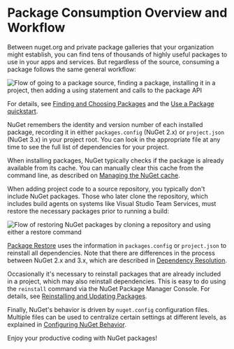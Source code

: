 # Package Consumption Overview and Workflow

Between nuget.org and private package galleries that your organization might establish, you can find tens of thousands of highly useful packages to use in your apps and services. But regardless of the source, consuming a package follows the same general workflow:

![Flow of going to a package source, finding a package, installing it in a project, then adding a using statement and calls to the package API](/images/Consume/Overview-01-GeneralFlow.png)

For details, see [Finding and Choosing Packages](/ndocs/consume-packages/finding-and-choosing-packages) and the [Use a Package quickstart](/ndocs/quickstart/use-a-package).

NuGet remembers the identity and version number of each installed package, recording it in either `packages.config` (NuGet 2.x) or `project.json` (NuGet 3.x) in your project root. You can look in the appropriate file at any time to see the full list of  dependencies for your project. 

When installing packages, NuGet typically checks if the package is already available from its cache. You can manually clear this cache from the command line, as described on [Managing the NuGet cache](/ndocs/consume-packages/managing-the-nuget-cache).

When adding project code to a source repository, you typically don't include NuGet packages. Those who later clone the repository, which includes build agents on systems like Visual Studio Team Services, must restore the necessary packages prior to running a build:

![Flow of restoring NuGet packages by cloning a repository and using either a restore command](/images/Consume/Overview-02-RestoreFlow.png)

[Package Restore](/ndocs/consume-packages/package-restore) uses the information in `packages.config` or `project.json` to reinstall all dependencies. Note that there are differences in the process between NuGet 2.x and 3.x, which are described in [Dependency Resolution](/ndocs/consume-packages/dependency-resolution). 

Occasionally it's necessary to reinstall packages that are already included in a project, which may also reinstall dependencies. This is easy to do using the `reinstall` command via the NuGet Package Manager Console. For details, see [Reinstalling and Updating Packages](/ndocs/consume-packages/reinstalling-and-updating-packages).

Finally, NuGet's behavior is driven by `nuget.config` configuration files. Multiple files can be used to centralize certain settings at different levels, as explained in [Configuring NuGet Behavior](/ndocs/consume-packages/configuring-nuget-behavior). 
 
Enjoy your productive coding with NuGet packages!
  
